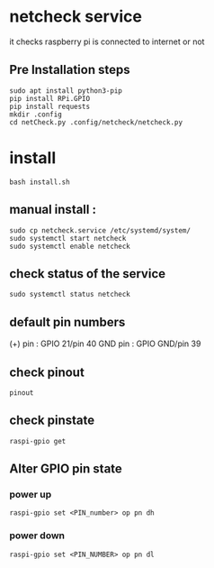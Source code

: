 # netcheck service 
it checks raspberry pi is connected to internet or not 

## Pre Installation steps
```
sudo apt install python3-pip
pip install RPi.GPIO
pip install requests
mkdir .config
cd netCheck.py .config/netcheck/netcheck.py
```

# install
```
bash install.sh
```

## manual install : 
```
sudo cp netcheck.service /etc/systemd/system/
sudo systemctl start netcheck
sudo systemctl enable netcheck
```

## check status of the service
```
sudo systemctl status netcheck
```

## default pin numbers
(+) pin : GPIO 21/pin 40
GND pin : GPIO GND/pin 39

## check pinout
```
pinout
```
## check pinstate
```
raspi-gpio get
```


## Alter GPIO pin state
### power up
```
raspi-gpio set <PIN_number> op pn dh
```
### power down
```
raspi-gpio set <PIN_NUMBER> op pn dl
```




